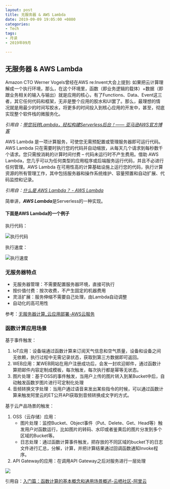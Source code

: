 ```yaml
---
layout: post
title: 无服务器 & AWS Lambda
date: 2019-09-09 19:05:00 +0800
categories:
- Tech
tags:
- 月读
- 2019年09月

---
```


## 无服务器 & AWS Lambda

Amazon CTO Werner Vogels曾经在AWS re:Invent大会上提到: 如果把云计算理解成一个执行环境，那么，在这个环境里，函数（即业务逻辑的载体）+数据（即跟业务相关的输入与输出）就是应用的核心，有了Functions、Data、Event这三者，其它任何代码和框架，无非是整个应用的胶水和UI罢了。那么，最理想的情况就是用最少的时间写胶水，将更多的时间投入到核心应用的开发中，甚至，彻底实现整个软件栈的微服务化。  

*引用自：[带您玩转Lambda，轻松构建Serverless后台！—— 亚马逊AWS官方博客](https://aws.amazon.com/cn/blogs/china/lambda-serverless/)*


AWS Lambda 是一项计算服务，可使您无需预配置或管理服务器即可运行代码。AWS Lambda 只在需要时执行您的代码并自动缩放，从每天几个请求到每秒数千个请求。您只需按消耗的计算时间付费 – 代码未运行时不产生费用。借助 AWS Lambda，您几乎可以为任何类型的应用程序或后端服务运行代码，并且不必进行任何管理。AWS Lambda 在可用性高的计算基础设施上运行您的代码，执行计算资源的所有管理工作，其中包括服务器和操作系统维护、容量预置和自动扩展、代码监控和记录。

*引用自：[什么是 AWS Lambda？ - AWS Lambda](https://docs.aws.amazon.com/zh_cn/lambda/latest/dg/welcome.html)*

简单讲，***AWS Lambda***是Serverless的一种实现。

#### 下面是AWS Lambda的一个例子

执行代码：

![执行代码](https://s3.cn-north-1.amazonaws.com.cn/images-bjs/0410-1.png)

执行速度：

![执行速度](https://s3.cn-north-1.amazonaws.com.cn/images-bjs/0410-9.png)


### 无服务器特点

- 无服务器管理：不需要配置服务器环境，直接可执行
- 按价值付费：按次收费，不产生固定的机器费用
- 灵活扩展：服务伸缩不需要自己处理，由Lambda自动调整
- 自动化的高可用性

参考：[无服务器计算_云应用部署-AWS云服务](https://aws.amazon.com/cn/serverless/)

### 函数计算应用场景

基于事件触发：

1. IoT应用：设备端通过函数计算来订阅天气信息和空气质量，设备和设备之间无依赖，执行过程中无需记录状态，获取到第三方数据即可返回。
2. WEB应用：某WEB网站在用户注册成功后，会发一封欢迎邮件，通过函数计算把邮件内容定制成模板，每次触发，每次执行都是幂等无状态。
3. 图片处理：基于OSS的事件触发，当用户上传的图片转入到某Bucket中后，自动触发函数岁图片进行可定制化处理
4. 音频转换文字处理：当用户通过语音来发出某些指令的时候，可以通过函数计算来触发阿里云的ET公开API获取到音频转换成文字的方式。

基于云产品场景的触发：

1. OSS（云存储）应用：
	* 图片处理：监控Bucket、Object事件（Put、Delete、Get、Head等）触发用户对函数运行，比如图片的转码、水印或者鉴黄后的图片分发到多个区域的Bucket等。
	* 日志处理：通过函数计算事件触发，把存放的不同区域的bucket下的日志文件进行汇总，分解，计算，并把计算结果通过回调函数通知Invoke程序。
2. API Gateway的应用：在调用API Gateway之后对服务进行一层处理

![](https://yqfile.alicdn.com/10ca854e4f49c8e4e4adac0ce8efb2fda7235665.jpeg)

引用自：[入门篇：函数计算的基本概念和通用场景概述-云栖社区-阿里云](https://yq.aliyun.com/articles/106379)
